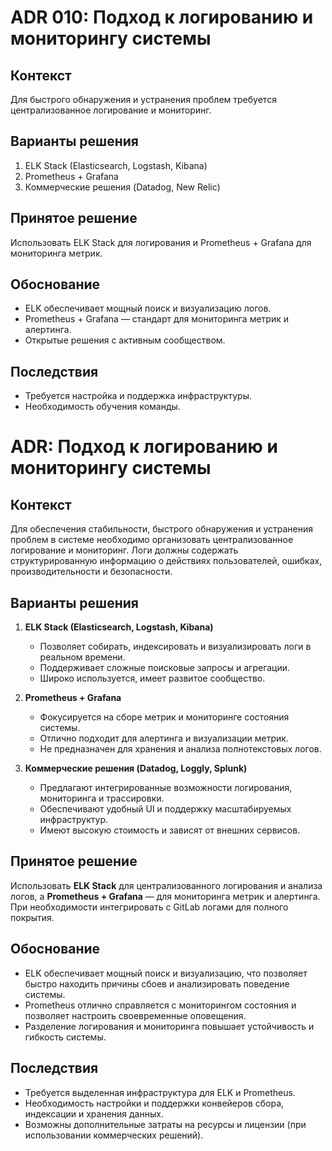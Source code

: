 # ADR 010: Подход к логированию и мониторингу системы

## Контекст
Для быстрого обнаружения и устранения проблем требуется централизованное логирование и мониторинг.

## Варианты решения
1. ELK Stack (Elasticsearch, Logstash, Kibana)  
2. Prometheus + Grafana  
3. Коммерческие решения (Datadog, New Relic)

## Принятое решение
Использовать ELK Stack для логирования и Prometheus + Grafana для мониторинга метрик.

## Обоснование
- ELK обеспечивает мощный поиск и визуализацию логов.  
- Prometheus + Grafana — стандарт для мониторинга метрик и алертинга.  
- Открытые решения с активным сообществом.

## Последствия
- Требуется настройка и поддержка инфраструктуры.  
- Необходимость обучения команды.


# ADR: Подход к логированию и мониторингу системы

## Контекст  
Для обеспечения стабильности, быстрого обнаружения и устранения проблем в системе необходимо организовать централизованное логирование и мониторинг. Логи должны содержать структурированную информацию о действиях пользователей, ошибках, производительности и безопасности.

## Варианты решения

1. **ELK Stack (Elasticsearch, Logstash, Kibana)**  
   - Позволяет собирать, индексировать и визуализировать логи в реальном времени.  
   - Поддерживает сложные поисковые запросы и агрегации.  
   - Широко используется, имеет развитое сообщество.

2. **Prometheus + Grafana**  
   - Фокусируется на сборе метрик и мониторинге состояния системы.  
   - Отлично подходит для алертинга и визуализации метрик.  
   - Не предназначен для хранения и анализа полнотекстовых логов.

3. **Коммерческие решения (Datadog, Loggly, Splunk)**  
   - Предлагают интегрированные возможности логирования, мониторинга и трассировки.  
   - Обеспечивают удобный UI и поддержку масштабируемых инфраструктур.  
   - Имеют высокую стоимость и зависят от внешних сервисов.

## Принятое решение  
Использовать **ELK Stack** для централизованного логирования и анализа логов, а **Prometheus + Grafana** — для мониторинга метрик и алертинга. При необходимости интегрировать с GitLab логами для полного покрытия.

## Обоснование  
- ELK обеспечивает мощный поиск и визуализацию, что позволяет быстро находить причины сбоев и анализировать поведение системы.  
- Prometheus отлично справляется с мониторингом состояния и позволяет настроить своевременные оповещения.  
- Разделение логирования и мониторинга повышает устойчивость и гибкость системы.

## Последствия  
- Требуется выделенная инфраструктура для ELK и Prometheus.  
- Необходимость настройки и поддержки конвейеров сбора, индексации и хранения данных.  
- Возможны дополнительные затраты на ресурсы и лицензии (при использовании коммерческих решений).